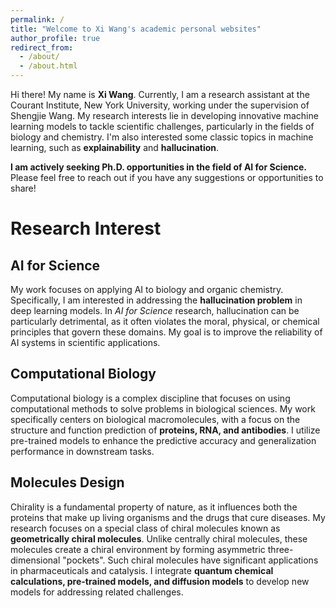 ```yaml
---
permalink: /
title: "Welcome to Xi Wang's academic personal websites"
author_profile: true
redirect_from: 
  - /about/
  - /about.html
---
```


Hi there! My name is **Xi Wang**. Currently, I am a research assistant at the Courant Institute, New York University, working under the supervision of Shengjie Wang. My research interests lie in developing innovative machine learning models to tackle scientific challenges, particularly in the fields of biology and chemistry. I'm also interested some classic topics in machine learning, such as **explainability** and **hallucination**.

**I am actively seeking Ph.D. opportunities in the field of AI for Science.** Please feel free to reach out if you have any suggestions or opportunities to share!

# Research Interest

## AI for Science
My work focuses on applying AI to biology and organic chemistry. Specifically, I am interested in addressing the **hallucination problem** in deep learning models. In *AI for Science* research, hallucination can be particularly detrimental, as it often violates the moral, physical, or chemical principles that govern these domains. My goal is to improve the reliability of AI systems in scientific applications.

## Computational Biology
Computational biology is a complex discipline that focuses on using computational methods to solve problems in biological sciences. My work specifically centers on biological macromolecules, with a focus on the structure and function prediction of **proteins, RNA, and antibodies**. I utilize pre-trained models to enhance the predictive accuracy and generalization performance in downstream tasks.

## Molecules Design
Chirality is a fundamental property of nature, as it influences both the proteins that make up living organisms and the drugs that cure diseases. My research focuses on a special class of chiral molecules known as **geometrically chiral molecules**. Unlike centrally chiral molecules, these molecules create a chiral environment by forming asymmetric three-dimensional "pockets". Such chiral molecules have significant applications in pharmaceuticals and catalysis. I integrate **quantum chemical calculations, pre-trained models, and diffusion models** to develop new models for addressing related challenges.